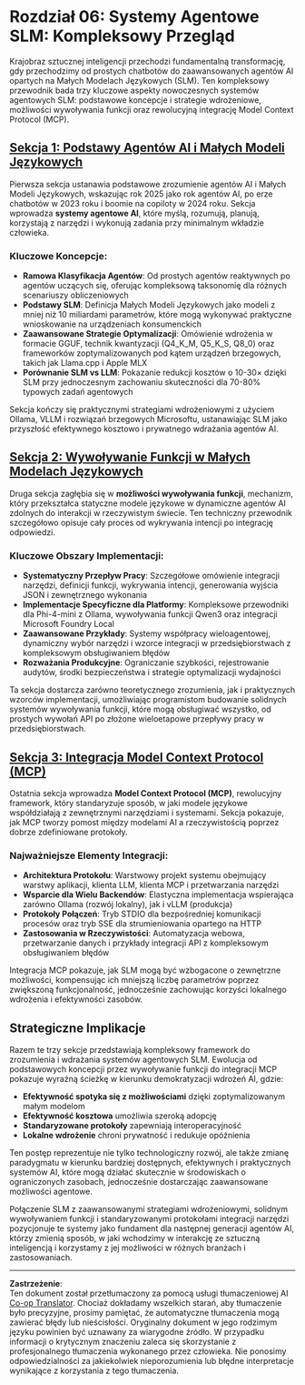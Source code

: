 <!--
CO_OP_TRANSLATOR_METADATA:
{
  "original_hash": "b17bf7f849519fac995c24ab9e2d0be8",
  "translation_date": "2025-09-17T15:13:56+00:00",
  "source_file": "Module06/README.md",
  "language_code": "pl"
}
-->
# Rozdział 06: Systemy Agentowe SLM: Kompleksowy Przegląd

Krajobraz sztucznej inteligencji przechodzi fundamentalną transformację, gdy przechodzimy od prostych chatbotów do zaawansowanych agentów AI opartych na Małych Modelach Językowych (SLM). Ten kompleksowy przewodnik bada trzy kluczowe aspekty nowoczesnych systemów agentowych SLM: podstawowe koncepcje i strategie wdrożeniowe, możliwości wywoływania funkcji oraz rewolucyjną integrację Model Context Protocol (MCP).

## [Sekcja 1: Podstawy Agentów AI i Małych Modeli Językowych](./01.IntroduceAgent.md)

Pierwsza sekcja ustanawia podstawowe zrozumienie agentów AI i Małych Modeli Językowych, wskazując rok 2025 jako rok agentów AI, po erze chatbotów w 2023 roku i boomie na copiloty w 2024 roku. Sekcja wprowadza **systemy agentowe AI**, które myślą, rozumują, planują, korzystają z narzędzi i wykonują zadania przy minimalnym wkładzie człowieka.

### Kluczowe Koncepcje:
- **Ramowa Klasyfikacja Agentów**: Od prostych agentów reaktywnych po agentów uczących się, oferując kompleksową taksonomię dla różnych scenariuszy obliczeniowych
- **Podstawy SLM**: Definicja Małych Modeli Językowych jako modeli z mniej niż 10 miliardami parametrów, które mogą wykonywać praktyczne wnioskowanie na urządzeniach konsumenckich
- **Zaawansowane Strategie Optymalizacji**: Omówienie wdrożenia w formacie GGUF, technik kwantyzacji (Q4_K_M, Q5_K_S, Q8_0) oraz frameworków zoptymalizowanych pod kątem urządzeń brzegowych, takich jak Llama.cpp i Apple MLX
- **Porównanie SLM vs LLM**: Pokazanie redukcji kosztów o 10-30× dzięki SLM przy jednoczesnym zachowaniu skuteczności dla 70-80% typowych zadań agentowych

Sekcja kończy się praktycznymi strategiami wdrożeniowymi z użyciem Ollama, VLLM i rozwiązań brzegowych Microsoftu, ustanawiając SLM jako przyszłość efektywnego kosztowo i prywatnego wdrażania agentów AI.

## [Sekcja 2: Wywoływanie Funkcji w Małych Modelach Językowych](./02.FunctionCalling.md)

Druga sekcja zagłębia się w **możliwości wywoływania funkcji**, mechanizm, który przekształca statyczne modele językowe w dynamiczne agentów AI zdolnych do interakcji w rzeczywistym świecie. Ten techniczny przewodnik szczegółowo opisuje cały proces od wykrywania intencji po integrację odpowiedzi.

### Kluczowe Obszary Implementacji:
- **Systematyczny Przepływ Pracy**: Szczegółowe omówienie integracji narzędzi, definicji funkcji, wykrywania intencji, generowania wyjścia JSON i zewnętrznego wykonania
- **Implementacje Specyficzne dla Platformy**: Kompleksowe przewodniki dla Phi-4-mini z Ollama, wywoływania funkcji Qwen3 oraz integracji Microsoft Foundry Local
- **Zaawansowane Przykłady**: Systemy współpracy wieloagentowej, dynamiczny wybór narzędzi i wzorce integracji w przedsiębiorstwach z kompleksowym obsługiwaniem błędów
- **Rozważania Produkcyjne**: Ograniczanie szybkości, rejestrowanie audytów, środki bezpieczeństwa i strategie optymalizacji wydajności

Ta sekcja dostarcza zarówno teoretycznego zrozumienia, jak i praktycznych wzorców implementacji, umożliwiając programistom budowanie solidnych systemów wywoływania funkcji, które mogą obsługiwać wszystko, od prostych wywołań API po złożone wieloetapowe przepływy pracy w przedsiębiorstwach.

## [Sekcja 3: Integracja Model Context Protocol (MCP)](./03.IntroduceMCP.md)

Ostatnia sekcja wprowadza **Model Context Protocol (MCP)**, rewolucyjny framework, który standaryzuje sposób, w jaki modele językowe współdziałają z zewnętrznymi narzędziami i systemami. Sekcja pokazuje, jak MCP tworzy pomost między modelami AI a rzeczywistością poprzez dobrze zdefiniowane protokoły.

### Najważniejsze Elementy Integracji:
- **Architektura Protokołu**: Warstwowy projekt systemu obejmujący warstwy aplikacji, klienta LLM, klienta MCP i przetwarzania narzędzi
- **Wsparcie dla Wielu Backendów**: Elastyczna implementacja wspierająca zarówno Ollama (rozwój lokalny), jak i vLLM (produkcja)
- **Protokoły Połączeń**: Tryb STDIO dla bezpośredniej komunikacji procesów oraz tryb SSE dla strumieniowania opartego na HTTP
- **Zastosowania w Rzeczywistości**: Automatyzacja webowa, przetwarzanie danych i przykłady integracji API z kompleksowym obsługiwaniem błędów

Integracja MCP pokazuje, jak SLM mogą być wzbogacone o zewnętrzne możliwości, kompensując ich mniejszą liczbę parametrów poprzez zwiększoną funkcjonalność, jednocześnie zachowując korzyści lokalnego wdrożenia i efektywności zasobów.

## Strategiczne Implikacje

Razem te trzy sekcje przedstawiają kompleksowy framework do zrozumienia i wdrażania systemów agentowych SLM. Ewolucja od podstawowych koncepcji przez wywoływanie funkcji do integracji MCP pokazuje wyraźną ścieżkę w kierunku demokratyzacji wdrożeń AI, gdzie:

- **Efektywność spotyka się z możliwościami** dzięki zoptymalizowanym małym modelom
- **Efektywność kosztowa** umożliwia szeroką adopcję
- **Standaryzowane protokoły** zapewniają interoperacyjność
- **Lokalne wdrożenie** chroni prywatność i redukuje opóźnienia

Ten postęp reprezentuje nie tylko technologiczny rozwój, ale także zmianę paradygmatu w kierunku bardziej dostępnych, efektywnych i praktycznych systemów AI, które mogą działać skutecznie w środowiskach o ograniczonych zasobach, jednocześnie dostarczając zaawansowane możliwości agentowe.

Połączenie SLM z zaawansowanymi strategiami wdrożeniowymi, solidnym wywoływaniem funkcji i standaryzowanymi protokołami integracji narzędzi pozycjonuje te systemy jako fundament dla następnej generacji agentów AI, którzy zmienią sposób, w jaki wchodzimy w interakcję ze sztuczną inteligencją i korzystamy z jej możliwości w różnych branżach i zastosowaniach.

---

**Zastrzeżenie**:  
Ten dokument został przetłumaczony za pomocą usługi tłumaczeniowej AI [Co-op Translator](https://github.com/Azure/co-op-translator). Chociaż dokładamy wszelkich starań, aby tłumaczenie było precyzyjne, prosimy pamiętać, że automatyczne tłumaczenia mogą zawierać błędy lub nieścisłości. Oryginalny dokument w jego rodzimym języku powinien być uznawany za wiarygodne źródło. W przypadku informacji o krytycznym znaczeniu zaleca się skorzystanie z profesjonalnego tłumaczenia wykonanego przez człowieka. Nie ponosimy odpowiedzialności za jakiekolwiek nieporozumienia lub błędne interpretacje wynikające z korzystania z tego tłumaczenia.
